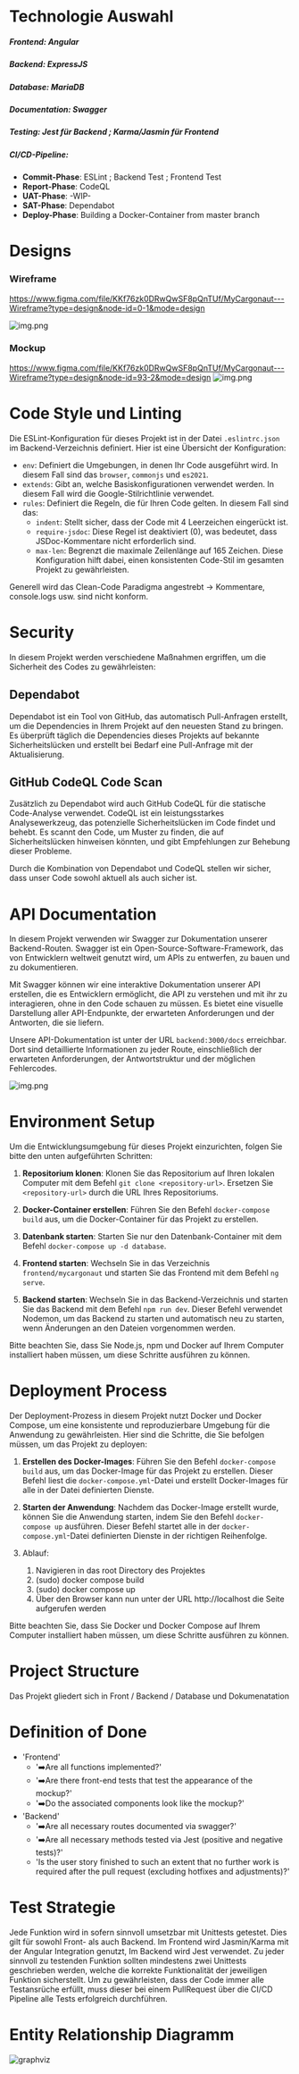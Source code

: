 # Technologie Auswahl
##### **Frontend**: Angular
##### **Backend**: ExpressJS
##### **Database**: MariaDB
##### **Documentation**: Swagger
##### **Testing**: Jest für Backend ; Karma/Jasmin für Frontend
##### **CI/CD-Pipeline**:
* **Commit-Phase**: ESLint ; Backend Test ; Frontend Test
* **Report-Phase**: CodeQL
* **UAT-Phase**: -WIP-
* **SAT-Phase**: Dependabot
* **Deploy-Phase**: Building a Docker-Container from master branch

# Designs
### Wireframe

 https://www.figma.com/file/KKf76zk0DRwQwSF8pQnTUf/MyCargonaut---Wireframe?type=design&node-id=0-1&mode=design

![img.png](images/Wireframe.png)

### Mockup
https://www.figma.com/file/KKf76zk0DRwQwSF8pQnTUf/MyCargonaut---Wireframe?type=design&node-id=93-2&mode=design
![img.png](images/Mockup.png)

# Code Style und Linting
Die ESLint-Konfiguration für dieses Projekt ist in der Datei `.eslintrc.json` im Backend-Verzeichnis definiert. Hier ist eine Übersicht der Konfiguration:

- `env`: Definiert die Umgebungen, in denen Ihr Code ausgeführt wird. In diesem Fall sind das `browser`, `commonjs` und `es2021`.
- `extends`: Gibt an, welche Basiskonfigurationen verwendet werden. In diesem Fall wird die Google-Stilrichtlinie verwendet.
- `rules`: Definiert die Regeln, die für Ihren Code gelten. In diesem Fall sind das:
    - `indent`: Stellt sicher, dass der Code mit 4 Leerzeichen eingerückt ist.
    - `require-jsdoc`: Diese Regel ist deaktiviert (0), was bedeutet, dass JSDoc-Kommentare nicht erforderlich sind.
    - `max-len`: Begrenzt die maximale Zeilenlänge auf 165 Zeichen.
Diese Konfiguration hilft dabei, einen konsistenten Code-Stil im gesamten Projekt zu gewährleisten.

Generell wird das Clean-Code Paradigma angestrebt -> Kommentare, console.logs usw. sind nicht konform.

# Security
In diesem Projekt werden verschiedene Maßnahmen ergriffen, um die Sicherheit des Codes zu gewährleisten:

## Dependabot
Dependabot ist ein Tool von GitHub, das automatisch Pull-Anfragen erstellt, um die Dependencies in Ihrem Projekt auf den neuesten Stand zu bringen. Es überprüft täglich die Dependencies dieses Projekts auf bekannte Sicherheitslücken und erstellt bei Bedarf eine Pull-Anfrage mit der Aktualisierung.

## GitHub CodeQL Code Scan
Zusätzlich zu Dependabot wird auch GitHub CodeQL für die statische Code-Analyse verwendet. CodeQL ist ein leistungsstarkes Analysewerkzeug, das potenzielle Sicherheitslücken im Code findet und behebt. Es scannt den Code, um Muster zu finden, die auf Sicherheitslücken hinweisen könnten, und gibt Empfehlungen zur Behebung dieser Probleme.

Durch die Kombination von Dependabot und CodeQL stellen wir sicher, dass unser Code sowohl aktuell als auch sicher ist.

# API Documentation
In diesem Projekt verwenden wir Swagger zur Dokumentation unserer Backend-Routen. Swagger ist ein Open-Source-Software-Framework, das von Entwicklern weltweit genutzt wird, um APIs zu entwerfen, zu bauen und zu dokumentieren.

Mit Swagger können wir eine interaktive Dokumentation unserer API erstellen, die es Entwicklern ermöglicht, die API zu verstehen und mit ihr zu interagieren, ohne in den Code schauen zu müssen. Es bietet eine visuelle Darstellung aller API-Endpunkte, der erwarteten Anforderungen und der Antworten, die sie liefern.

Unsere API-Dokumentation ist unter der URL `backend:3000/docs` erreichbar. Dort sind detaillierte Informationen zu jeder Route, einschließlich der erwarteten Anforderungen, der Antwortstruktur und der möglichen Fehlercodes.

![img.png](images/Swagger_API_DOC.png)

# Environment Setup
Um die Entwicklungsumgebung für dieses Projekt einzurichten, folgen Sie bitte den unten aufgeführten Schritten:

1. **Repositorium klonen**: Klonen Sie das Repositorium auf Ihren lokalen Computer mit dem Befehl `git clone <repository-url>`. Ersetzen Sie `<repository-url>` durch die URL Ihres Repositoriums.

2. **Docker-Container erstellen**: Führen Sie den Befehl `docker-compose build` aus, um die Docker-Container für das Projekt zu erstellen.

3. **Datenbank starten**: Starten Sie nur den Datenbank-Container mit dem Befehl `docker-compose up -d database`.

4. **Frontend starten**: Wechseln Sie in das Verzeichnis `frontend/mycargonaut` und starten Sie das Frontend mit dem Befehl `ng serve`.

5. **Backend starten**: Wechseln Sie in das Backend-Verzeichnis und starten Sie das Backend mit dem Befehl `npm run dev`. Dieser Befehl verwendet Nodemon, um das Backend zu starten und automatisch neu zu starten, wenn Änderungen an den Dateien vorgenommen werden.

Bitte beachten Sie, dass Sie Node.js, npm und Docker auf Ihrem Computer installiert haben müssen, um diese Schritte ausführen zu können.

# Deployment Process

Der Deployment-Prozess in diesem Projekt nutzt Docker und Docker Compose, um eine konsistente und reproduzierbare Umgebung für die Anwendung zu gewährleisten. Hier sind die Schritte, die Sie befolgen müssen, um das Projekt zu deployen:

1. **Erstellen des Docker-Images**: Führen Sie den Befehl `docker-compose build` aus, um das Docker-Image für das Projekt zu erstellen. Dieser Befehl liest die `docker-compose.yml`-Datei und erstellt Docker-Images für alle in der Datei definierten Dienste.

2. **Starten der Anwendung**: Nachdem das Docker-Image erstellt wurde, können Sie die Anwendung starten, indem Sie den Befehl `docker-compose up` ausführen. Dieser Befehl startet alle in der `docker-compose.yml`-Datei definierten Dienste in der richtigen Reihenfolge.
3. Ablauf:
   1. Navigieren in das root Directory des Projektes
   2. (sudo) docker compose build
   3. (sudo) docker compose up
   4. Über den Browser kann nun unter der URL http://localhost die Seite aufgerufen werden

Bitte beachten Sie, dass Sie Docker und Docker Compose auf Ihrem Computer installiert haben müssen, um diese Schritte ausführen zu können.

# Project Structure
Das Projekt gliedert sich in Front / Backend / Database und Dokumenatation

# Definition of Done
- 'Frontend'
  - '➡️Are all functions implemented?'
  - '➡️Are there front-end tests that test the appearance of the mockup?'
  - '➡️Do the associated components look like the mockup?'
- 'Backend'
  - '➡️Are all necessary routes documented via swagger?'
  - '➡️Are all necessary methods tested via Jest (positive and negative tests)?'
  - 'Is the user story finished to such an extent that no further work is required after the pull request (excluding hotfixes and adjustments)?'

# Test Strategie
Jede Funktion wird in sofern sinnvoll umsetzbar mit Unittests getestet. Dies gilt für sowohl Front- als auch Backend. Im Frontend wird Jasmin/Karma mit der Angular Integration genutzt, Im Backend wird Jest verwendet. Zu jeder sinnvoll zu testenden Funktion sollten mindestens zwei Unittests geschrieben werden, welche die korrekte Funktionalität der jeweiligen Funktion sicherstellt. Um zu gewährleisten, dass der Code immer alle Testansrüche erfüllt, muss dieser bei einem PullRequest über die CI/CD Pipeline alle Tests erfolgreich durchführen. 

# Entity Relationship Diagramm
![graphviz](https://github.com/wrth1337/MyCargonaut/assets/13363982/607fcb47-6ef4-48a9-b41f-bee956480d22)

